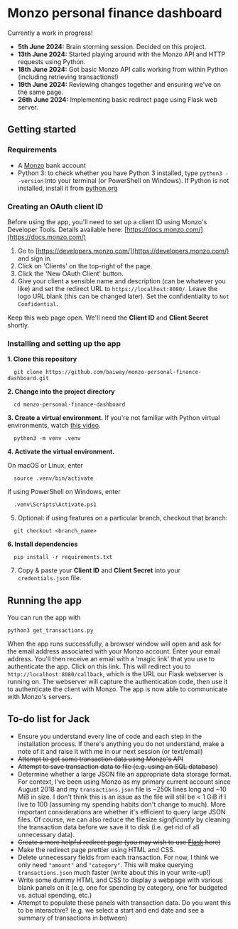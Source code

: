 # Monzo personal finance dashboard
Currently a work in progress! 
- **5th June 2024:** Brain storming session. Decided on this project.
- **13th June 2024:** Started playing around with the Monzo API and HTTP requests using Python.
- **18th June 2024:** Got basic Monzo API calls working from within Python (including retrieving transactions!)
- **19th June 2024:** Reviewing changes together and ensuring we've on the same page.
- **26th June 2024:** Implementing basic redirect page using Flask web server.

## Getting started
### Requirements
- A [Monzo](https://monzo.com/) bank account
- Python 3: to check whether you have Python 3 installed, type `python3 --version` into your terminal (or PowerShell on Windows). If Python is not installed, install it from [python.org](python.org)

### Creating an OAuth client ID
Before using the app, you'll need to set up a client ID using Monzo's Developer Tools. Details available here: [https://docs.monzo.com/](https://docs.monzo.com/)
1. Go to [https://developers.monzo.com/](https://developers.monzo.com/) and sign in.
2. Click on 'Clients' on the top-right of the page. 
3. Click the 'New OAuth Client' button. 
4. Give your client a sensible name and description (can be whatever you like) and set the redirect URL to `https://localhost:8080/`. Leave the logo URL blank (this can be changed later). Set the confidentiality to `Not Confidential`.

Keep this web page open. We'll need the **Client ID** and **Client Secret** shortly.

### Installing and setting up the app
**1. Clone this repository**
```
  git clone https://github.com/baiway/monzo-personal-finance-dashboard.git
```

**2. Change into the project directory**
```
  cd monzo-personal-finance-dashboard
```

**3. Create a virtual environment.** 
If you're not familiar with Python virtual environments, watch [this video](https://www.youtube.com/watch?v=Y21OR1OPC9A).
```
  python3 -m venv .venv
```

**4. Activate the virtual environment.**

On macOS or Linux, enter
```
  source .venv/bin/activate
```
If using PowerShell on Windows, enter
```
  .venv\Scripts\Activate.ps1
```

5. Optional: if using features on a particular branch, checkout that branch:
```
  git checkout <branch_name>
```

**6. Install dependencies**
```
  pip install -r requirements.txt
```

7. Copy & paste your **Client ID** and **Client Secret** into your `credentials.json` file.

## Running the app
You can run the app with
```
python3 get_transactions.py
```

When the app runs successfully, a browser window will open and ask for the email address associated with your Monzo account. Enter your email address. You'll then receive an email with a 'magic link' that you use to authenticate the app. Click on this link. This will redirect you to `http://localhost:8080/callback`, which is the URL our Flask webserver is running on. The webserver will capture the authentication code, then use it to authenticate the client with Monzo. The app is now able to communicate with Monzo's servers.

## To-do list for Jack
- Ensure you understand every line of code and each step in the installation process. If there's anything you do not understand, make a note of it and raise it with me in our next session (or text/email)
- ~~Attempt to get some transaction data using Monzo's API~~
- ~~Attempt to save transaction data to file (e.g. using an SQL database)~~
- Determine whether a large JSON file an appropriate data storage format. For context, I've been using Monzo as my primary current account since August 2018 and my `transactions.json` file is ~250k lines long and ~10 MiB in size. I don't think this is an issue as the file will still be < 1 GiB if I live to 100 (assuming my spending habits don't change to much). More important considerations are whether it's efficient to query large JSON files. Of course, we can also reduce the filesize *significantly* by cleaning the transaction data before we save it to disk (i.e. get rid of all unnecessary data).
- ~~Create a more helpful redirect page (you may wish to use [Flask](https://flask.palletsprojects.com/en/3.0.x/) here)~~
- Make the redirect page prettier using HTML and CSS.
- Delete unnecessary fields from each transaction. For now, I think we only need `"amount"` and `"category"`. This will make querying `transactions.json` much faster (write about this in your write-up!)
- Write some dummy HTML and CSS to display a webpage with various blank panels on it (e.g. one for spending by category, one for budgeted vs. actual spending, etc.)
- Attempt to populate these panels with transaction data. Do you want this to be interactive? (e.g. we select a start and end date and see a summary of transactions in between)
